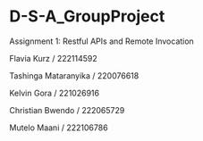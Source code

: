 # D-S-A_GroupProject
Assignment 1: Restful APIs and Remote Invocation

Flavia Kurz / 222114592

Tashinga Mataranyika / 220076618

Kelvin Gora / 221026916

Christian Bwendo / 222065729

Mutelo Maani / 222106786
